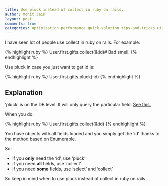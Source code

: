```yaml
---
title: Use pluck instead of collect in ruby on rails.
author: Mohit Jain
layout: post
comments: true
categories: optimization performance quick-solution tips-and-tricks utilities
---
```


I have seen lot of people use collect in ruby on rails. For example:

{% highlight ruby %}
User.first.gifts.collect(&:id)# Bad smell.
{% endhighlight %}

Use pluck in case you just want to get id ie:

{% highlight ruby %}
User.first.gifts.pluck(:id)
{% endhighlight %}

## Explanation
‘pluck’ is on the DB level. It will only query the particular field. [See this.][1]

 [1]: http://guides.rubyonrails.org/active_record_querying.html#pluck "pluck in ruby on rails"

When you do:

{% highlight ruby %}
User.first.gifts.collect(&:id)
{% endhighlight %}

<!--more-->

You have objects with all fields loaded and you simply get the ‘id’ thanks to the method based on Enumerable.

So:

*   if you **only** need the ‘id’, use ‘pluck’
*   if you need **all** fields, use ‘collect’
*   if you need **some** fields, use ‘select’ and ‘collect’

So keep in mind when to use pluck instead of collect in ruby on rails.
